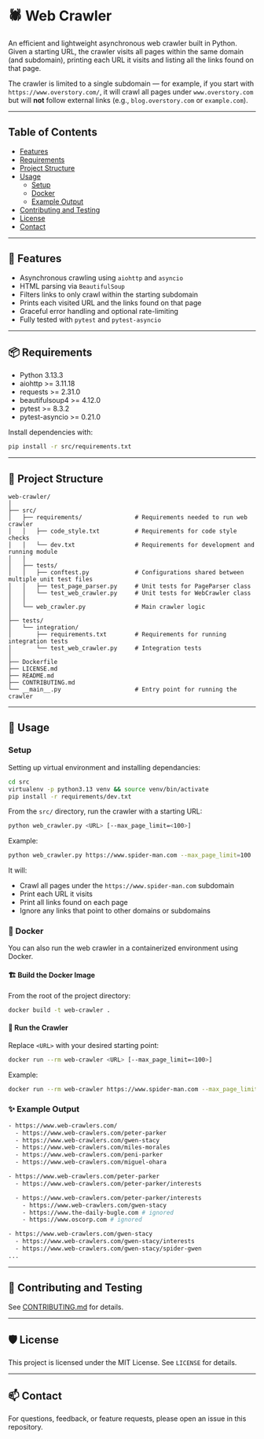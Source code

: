 # 🕷️ Web Crawler

An efficient and lightweight asynchronous web crawler built in Python. Given a starting URL, the crawler visits all pages within the same domain (and subdomain), printing each URL it visits and listing all the links found on that page.

The crawler is limited to a single subdomain — for example, if you start with `https://www.overstory.com/`, it will crawl all pages under `www.overstory.com` but will **not** follow external links (e.g., `blog.overstory.com` or `example.com`).

---

## Table of Contents

- [Features](#-features)
- [Requirements](#-requirements)
- [Project Structure](#-project-structure)
- [Usage](#-usage)
  - [Setup](#setup)
  - [Docker](#-docker)
  - [Example Output](#-example-output)
- [Contributing and Testing](#-contributing-and-testing)
- [License](#️-license)
- [Contact](#-contact)

---

## 🚀 Features

- Asynchronous crawling using `aiohttp` and `asyncio`
- HTML parsing via `BeautifulSoup`
- Filters links to only crawl within the starting subdomain
- Prints each visited URL and the links found on that page
- Graceful error handling and optional rate-limiting
- Fully tested with `pytest` and `pytest-asyncio`

---

## 📦 Requirements

- Python 3.13.3
- aiohttp >= 3.11.18
- requests >= 2.31.0
- beautifulsoup4 >= 4.12.0
- pytest >= 8.3.2
- pytest-asyncio >= 0.21.0

Install dependencies with:

```bash
pip install -r src/requirements.txt
```

---

## 📁 Project Structure

```
web-crawler/
│
├── src/
│   ├── requirements/               # Requirements needed to run web crawler
│   │   ├── code_style.txt          # Requirements for code style checks
│   │   └── dev.txt                 # Requirements for development and running module
│   │
│   ├── tests/
│   │   ├── conftest.py             # Configurations shared between multiple unit test files
│   │   ├── test_page_parser.py     # Unit tests for PageParser class
│   │   └── test_web_crawler.py     # Unit tests for WebCrawler class
│   │
│   └── web_crawler.py              # Main crawler logic
│
├── tests/
│   └── integration/
│       ├── requirements.txt        # Requirements for running integration tests
│       └── test_web_crawler.py     # Integration tests
│
├── Dockerfile
├── LICENSE.md
├── README.md
├── CONTRIBUTING.md
└── __main__.py                     # Entry point for running the crawler
```

---

## 🔧 Usage

### Setup

Setting up virtual environment and installing dependancies:
```bash
cd src
virtualenv -p python3.13 venv && source venv/bin/activate
pip install -r requirements/dev.txt
```

From the `src/` directory, run the crawler with a starting URL:

```bash
python web_crawler.py <URL> [--max_page_limit=<100>]
```

Example:

```bash
python web_crawler.py https://www.spider-man.com --max_page_limit=100
```

It will:
- Crawl all pages under the `https://www.spider-man.com` subdomain
- Print each URL it visits
- Print all links found on each page
- Ignore any links that point to other domains or subdomains

### 🐳 Docker

You can also run the web crawler in a containerized environment using Docker.

#### 🏗️ Build the Docker Image

From the root of the project directory:

```bash
docker build -t web-crawler .
```

#### 🚀 Run the Crawler

Replace `<URL>` with your desired starting point:

```bash
docker run --rm web-crawler <URL> [--max_page_limit=<100>]
```

Example:

```bash
docker run --rm web-crawler https://www.spider-man.com --max_page_limit=100
```

### ✨ Example Output

```bash
- https://www.web-crawlers.com/
  - https://www.web-crawlers.com/peter-parker
  - https://www.web-crawlers.com/gwen-stacy
  - https://www.web-crawlers.com/miles-morales
  - https://www.web-crawlers.com/peni-parker
  - https://www.web-crawlers.com/miguel-ohara

- https://www.web-crawlers.com/peter-parker
  - https://www.web-crawlers.com/peter-parker/interests

  - https://www.web-crawlers.com/peter-parker/interests
    - https://www.web-crawlers.com/gwen-stacy
    - https://www.the-daily-bugle.com # ignored
    - https://www.oscorp.com # ignored

- https://www.web-crawlers.com/gwen-stacy
  - https://www.web-crawlers.com/gwen-stacy/interests
  - https://www.web-crawlers.com/gwen-stacy/spider-gwen
...
```

---

## 🧪 Contributing and Testing

See [CONTRIBUTING.md](./CONTRIBUTING.md) for details.

---

## 🛡️ License

This project is licensed under the MIT License. See `LICENSE` for details.

---

## 📫 Contact

For questions, feedback, or feature requests, please open an issue in this repository.
